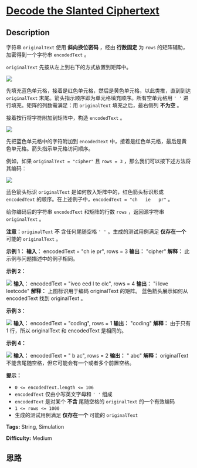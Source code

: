 # [Decode the Slanted Ciphertext][title]

## Description

字符串 `originalText` 使用 **斜向换位密码** ，经由 **行数固定** 为 `rows` 的矩阵辅助，加密得到一个字符串
`encodedText` 。

`originalText` 先按从左上到右下的方式放置到矩阵中。

![](https://assets.leetcode.com/uploads/2021/11/07/exa11.png)

先填充蓝色单元格，接着是红色单元格，然后是黄色单元格，以此类推，直到到达 `originalText` 末尾。箭头指示顺序即为单元格填充顺序。所有空单元格用
`' '` 进行填充。矩阵的列数需满足：用 `originalText` 填充之后，最右侧列 **不为空** 。

接着按行将字符附加到矩阵中，构造 `encodedText` 。

![](https://assets.leetcode.com/uploads/2021/11/07/exa12.png)

先把蓝色单元格中的字符附加到 `encodedText` 中，接着是红色单元格，最后是黄色单元格。箭头指示单元格访问顺序。

例如，如果 `originalText = "cipher"` 且 `rows = 3` ，那么我们可以按下述方法将其编码：

![](https://assets.leetcode.com/uploads/2021/10/25/desc2.png)

蓝色箭头标识 `originalText` 是如何放入矩阵中的，红色箭头标识形成 `encodedText` 的顺序。在上述例子中，`encodedText
= "ch   ie   pr"` 。

给你编码后的字符串 `encodedText` 和矩阵的行数 `rows` ，返回源字符串 `originalText` 。

**注意：**`originalText` **不** 含任何尾随空格 `' '` 。生成的测试用例满足 **仅存在一个** 可能的
`originalText` 。



**示例 1：**
            **输入：** encodedText = "ch   ie   pr", rows = 3    **输出：** "cipher"    **解释：** 此示例与问题描述中的例子相同。    

**示例 2：**

![](https://assets.leetcode.com/uploads/2021/10/26/exam1.png)
            **输入：** encodedText = "iveo    eed   l te   olc", rows = 4    **输出：** "i love leetcode"    **解释：** 上图标识用于编码 originalText 的矩阵。     蓝色箭头展示如何从 encodedText 找到 originalText 。    

**示例 3：**

![](https://assets.leetcode.com/uploads/2021/10/26/eg2.png)
            **输入：** encodedText = "coding", rows = 1    **输出：** "coding"    **解释：** 由于只有 1 行，所以 originalText 和 encodedText 是相同的。    

**示例 4：**

![](https://assets.leetcode.com/uploads/2021/10/26/exam3.png)
            **输入：** encodedText = " b  ac", rows = 2    **输出：** " abc"    **解释：** originalText 不能含尾随空格，但它可能会有一个或者多个前置空格。    



**提示：**

  * `0 <= encodedText.length <= 106`
  * `encodedText` 仅由小写英文字母和 `' '` 组成
  * `encodedText` 是对某个 **不含** 尾随空格的 `originalText` 的一个有效编码
  * `1 <= rows <= 1000`
  * 生成的测试用例满足 **仅存在一个** 可能的 `originalText`


**Tags:** String, Simulation

**Difficulty:** Medium

## 思路

[title]: https://leetcode-cn.com/problems/decode-the-slanted-ciphertext
